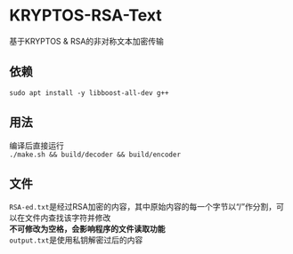 # KRYPTOS-RSA-Text
基于KRYPTOS &amp; RSA的非对称文本加密传输
## 依赖
`sudo apt install -y libboost-all-dev g++`
## 用法
编译后直接运行  
`./make.sh && build/decoder && build/encoder`
## 文件
`RSA-ed.txt`是经过RSA加密的内容，其中原始内容的每一个字节以“/”作分割，可以在文件内查找该字符并修改  
**不可修改为空格，会影响程序的文件读取功能**  
`output.txt`是使用私钥解密过后的内容
